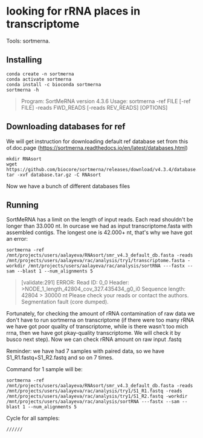 # looking for rRNA places in transcriptome 
Tools: sortmerna.
## Installing
```
conda create -n sortmerna
conda activate sortmerna
conda install -c bioconda sortmerna
sortmerna -h
```
> Program: SortMeRNA version 4.3.6
>  Usage: sortmerna -ref FILE [-ref FILE] -reads FWD_READS [-reads REV_READS] [OPTIONS]

## Downloading databases for ref
We will get instruction for downloading default ref database set from this of.doc.page (https://sortmerna.readthedocs.io/en/latest/databases.html)
```
mkdir RNAsort
wget https://github.com/biocore/sortmerna/releases/download/v4.3.4/database.tar.gz
tar -xvf database.tar.gz -C RNAsort
```
Now we have a bunch of different databases files 

## Running 
SortMeRNA has a limit on the length of input reads. Each read shouldn't be longer than 33.000 nt. In ourcase we had as input transcriptome.fasta with assembled contigs.
The longest one is 42.000+ nt, that's why we have got an error:
```
sortmerna -ref /mnt/projects/users/aalayeva/RNAsort/smr_v4.3_default_db.fasta -reads /mnt/projects/users/aalayeva/rac/analysis/try1/transcriptome.fasta -workdir /mnt/projects/users/aalayeva/rac/analysis/sortRNA ---fastx --sam --blast 1 --num_alignments 5 
```

> [validate:291] ERROR: Read ID: 0_0 Header: >NODE_1_length_42804_cov_327.435434_g0_i0 Sequence length: 42804 > 30000 nt
>   Please check your reads or contact the authors. Segmentation fault (core dumped).

Fortunately, for checking the amount of rRNA contamination of raw data we don't have to run sortmerna on transcriptome 
(if there were too many rRNA we have got poor quality of transcriptome, while is there wasn't too mich rrna, then we have got pkay-quality transcriptome. 
We will check it by busco next step). Now we can check rRNA amount on raw input .fastq 

Reminder: we have had 7 samples with paired data, so we have S1_R1.fastq+S1_R2.fastq and so on 7 times.  

Command for 1 sample will be:
```
sortmerna -ref /mnt/projects/users/aalayeva/RNAsort/smr_v4.3_default_db.fasta -reads /mnt/projects/users/aalayeva/rac/analysis/try1/S1_R1.fastq -reads /mnt/projects/users/aalayeva/rac/analysis/try1/S1_R2.fastq -workdir /mnt/projects/users/aalayeva/rac/analysis/sortRNA ---fastx --sam --blast 1 --num_alignments 5 
```
Cycle for all samples:
```
//////
```
